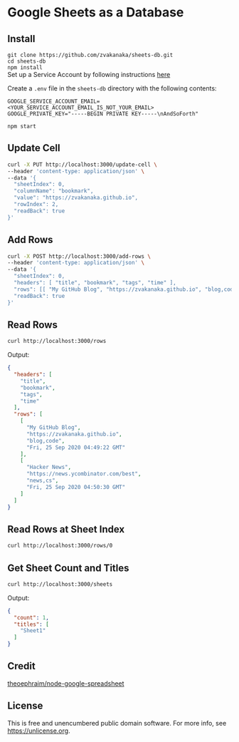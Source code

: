 # Google Sheets as a Database
## Install
`git clone https://github.com/zvakanaka/sheets-db.git`  
`cd sheets-db`  
`npm install`  
Set up a Service Account by following instructions [here](https://theoephraim.github.io/node-google-spreadsheet/#/getting-started/authentication?id=service-account)  
  
Create a `.env` file in the `sheets-db` directory with the following contents:
```
GOOGLE_SERVICE_ACCOUNT_EMAIL=<YOUR_SERVICE_ACCOUNT_EMAIL_IS_NOT_YOUR_EMAIL>
GOOGLE_PRIVATE_KEY="-----BEGIN PRIVATE KEY-----\nAndSoForth"
```  
  
`npm start`  
## Update Cell
```sh
curl -X PUT http://localhost:3000/update-cell \
--header 'content-type: application/json' \
--data '{
  "sheetIndex": 0,
  "columnName": "bookmark",
  "value": "https://zvakanaka.github.io",
  "rowIndex": 2,
  "readBack": true
}'
```

## Add Rows
```sh
curl -X POST http://localhost:3000/add-rows \
--header 'content-type: application/json' \
--data '{
  "sheetIndex": 0,
  "headers": [ "title", "bookmark", "tags", "time" ],
  "rows": [[ "My GitHub Blog", "https://zvakanaka.github.io", "blog,code", "Fri, 25 Sep 2020 04:49:22 GMT" ]],
  "readBack": true
}'
```

## Read Rows
```sh
curl http://localhost:3000/rows
```
Output:
```json
{
  "headers": [
    "title",
    "bookmark",
    "tags",
    "time"
  ],
  "rows": [
    [
      "My GitHub Blog",
      "https://zvakanaka.github.io",
      "blog,code",
      "Fri, 25 Sep 2020 04:49:22 GMT"
    ],
    [
      "Hacker News",
      "https://news.ycombinator.com/best",
      "news,cs",
      "Fri, 25 Sep 2020 04:50:30 GMT"
    ]
  ]
}
```

## Read Rows at Sheet Index
```sh
curl http://localhost:3000/rows/0
```

## Get Sheet Count and Titles
```sh
curl http://localhost:3000/sheets
```
Output:
```json
{
  "count": 1,
  "titles": [
    "Sheet1"
  ]
}
```

## Credit
[theoephraim/node-google-spreadsheet](https://github.com/theoephraim/node-google-spreadsheet)

## License
This is free and unencumbered public domain software. For more info, see https://unlicense.org.
